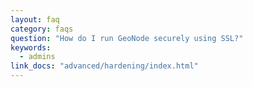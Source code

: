 ```yaml
---
layout: faq
category: faqs
question: "How do I run GeoNode securely using SSL?"
keywords:
  - admins
link_docs: "advanced/hardening/index.html"
---
```

